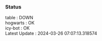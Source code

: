 ### Status


table : DOWN  
hogwarts : OK  
icy-bot : OK  
Latest Update : 2024-03-26 07:07:13.318574
